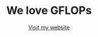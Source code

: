<h1 align="center">We love GFLOPs</h1>
<p align="center">
  <a href="https://csrt.ieee.ntua.gr/" target="_blank" align="center">Visit my website</a>
</p>
